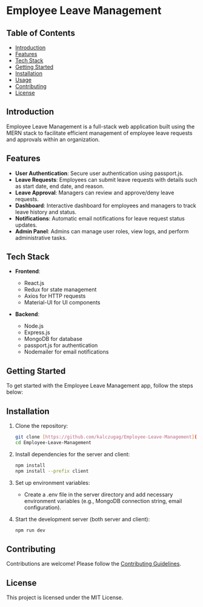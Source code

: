 # Employee Leave Management

## Table of Contents
- [Introduction](#introduction)
- [Features](#features)
- [Tech Stack](#tech-stack)
- [Getting Started](#getting-started)
- [Installation](#installation)
- [Usage](#usage)
- [Contributing](#contributing)
- [License](#license)

## Introduction
Employee Leave Management is a full-stack web application built using the MERN stack to facilitate efficient management of employee leave requests and approvals within an organization.

## Features
- **User Authentication**: Secure user authentication using passport.js.
- **Leave Requests**: Employees can submit leave requests with details such as start date, end date, and reason.
- **Leave Approval**: Managers can review and approve/deny leave requests.
- **Dashboard**: Interactive dashboard for employees and managers to track leave history and status.
- **Notifications**: Automatic email notifications for leave request status updates.
- **Admin Panel**: Admins can manage user roles, view logs, and perform administrative tasks.

## Tech Stack
- **Frontend**:
  - React.js
  - Redux for state management
  - Axios for HTTP requests
  - Material-UI for UI components

- **Backend**:
  - Node.js
  - Express.js
  - MongoDB for database
  - passport.js for authentication
  - Nodemailer for email notifications

## Getting Started
To get started with the Employee Leave Management app, follow the steps below:

## Installation
1. Clone the repository:
   ```bash
   git clone [https://github.com/kalczugag/Employee-Leave-Management](https://github.com/kalczugag/Employee-Leave-Management.git)
   cd Employee-Leave-Management

2. Install dependencies for the server and client:
   ```bash
   npm install
   npm install --prefix client

3. Set up environment variables:
   - Create a .env file in the server directory and add necessary environment variables (e.g., MongoDB connection string, email configuration).
  
4. Start the development server (both server and client):
   ```bash
   npm run dev

## Contributing
Contributions are welcome! Please follow the [Contributing Guidelines](https://github.com/kalczugag/Employee-Leave-Management).

## License
This project is licensed under the MIT License.
